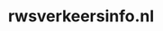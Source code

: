 ---
layout: post
title:  "rwsverkeersinfo.nl"
internal_url:  "/data/rwsverkeersinfo.nl.html"
categories: dutchgov
---